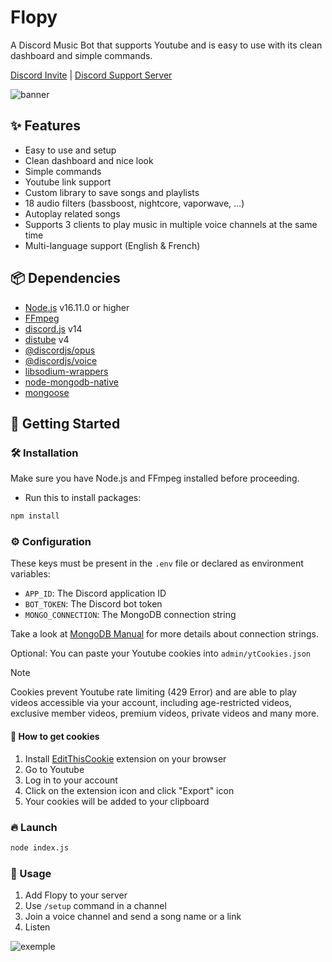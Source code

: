 # Flopy
A Discord Music Bot that supports Youtube and is easy to use with its clean dashboard and simple commands.

[Discord Invite](https://discord.com/api/oauth2/authorize?client_id=909205146863566858&permissions=3172352&scope=bot%20applications.commands) | [Discord Support Server](https://discord.gg/cEzzFUnYvb)

![banner](https://i.imgur.com/qyqUfyM.png)

## ✨ Features
- Easy to use and setup
- Clean dashboard and nice look
- Simple commands
- Youtube link support
- Custom library to save songs and playlists
- 18 audio filters (bassboost, nightcore, vaporwave, ...)
- Autoplay related songs
- Supports 3 clients to play music in multiple voice channels at the same time
- Multi-language support (English & French)

## 📦 Dependencies
- [Node.js](https://nodejs.org) v16.11.0 or higher
- [FFmpeg](https://ffmpeg.org)
- [discord.js](https://discord.js.org) v14
- [distube](https://distube.js.org) v4
- [@discordjs/opus](https://github.com/discordjs/opus)
- [@discordjs/voice](https://github.com/discordjs/voice)
- [libsodium-wrappers](https://npmjs.com/package/libsodium-wrappers)
- [node-mongodb-native](https://github.com/mongodb/node-mongodb-native)
- [mongoose](https://github.com/Automattic/mongoose)

## 🚀 Getting Started
### 🛠️ Installation
Make sure you have Node.js and FFmpeg installed before proceeding.
- Run this to install packages:
```bash
npm install
```
### ⚙️ Configuration
These keys must be present in the `.env` file or declared as environment variables:
- `APP_ID`: The Discord application ID
- `BOT_TOKEN`: The Discord bot token
- `MONGO_CONNECTION`: The MongoDB connection string

Take a look at [MongoDB Manual](https://mongodb.com/docs/manual/reference/connection-string) for more details about connection strings.

Optional: You can paste your Youtube cookies into `admin/ytCookies.json`
> [!NOTE]
> Cookies prevent Youtube rate limiting (429 Error) and are able to play videos accessible via your account, including age-restricted videos, exclusive member videos, premium videos, private videos and many more.
#### 🍪 How to get cookies
1. Install [EditThisCookie](https://editthiscookie.com) extension on your browser
2. Go to Youtube
3. Log in to your account
4. Click on the extension icon and click "Export" icon
5. Your cookies will be added to your clipboard
### 🔥 Launch
```bash
node index.js
```
### 📝 Usage
1. Add Flopy to your server
2. Use `/setup` command in a channel
3. Join a voice channel and send a song name or a link
4. Listen

![exemple](https://i.imgur.com/4DFXmxF.png)